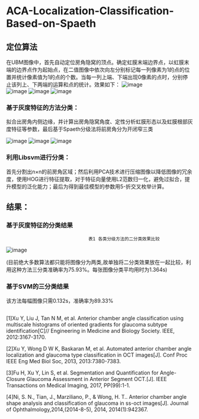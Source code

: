# ACA-Localization-Classification-Based-on-Spaeth
## 定位算法 
在UBM图像中，首先自动定位房角隐窝的顶点。确定虹膜末端边界点，以虹膜末端的边界点作为起始点，在二值图像中依次向左分别标记每一列像素为1的点的位置并统计像素值为1的点的个数。当每一列上端、下端出现0像素的点时，分别停止该列上、下两端的运算和点的统计。效果如下：
![image](https://github.com/1579477793/ACA-Localization-Classification-Based-on-Spaeth/blob/master/data/a.bmp)   
![image](https://github.com/1579477793/ACA-Localization-Classification-Based-on-Spaeth/blob/master/data/b.bmp)
![image](https://github.com/1579477793/ACA-Localization-Classification-Based-on-Spaeth/blob/master/data/c.bmp)
![image](https://github.com/1579477793/ACA-Localization-Classification-Based-on-Spaeth/blob/master/data/d.bmp)

### 基于灰度特征的方法分类：
拟合出房角内侧边缘，并计算出房角隐窝角度、定性分析虹膜形态以及虹膜根部灰度特征等参数，最后基于Spaeth分级法将前房角分为开闭窄三类

![image](https://github.com/1579477793/ACA-Localization-Classification-Based-on-Spaeth/blob/master/data/e.bmp)
![image](https://github.com/1579477793/ACA-Localization-Classification-Based-on-Spaeth/blob/master/data/f.bmp)
![image](https://github.com/1579477793/ACA-Localization-Classification-Based-on-Spaeth/blob/master/data/g.bmp)
### 利用Libsvm进行分类：
首先分割出n×n的前房角区域；然后利用PCA技术进行压缩图像以降低图像的冗余度，使用HOG进行特征提取，对于特征向量使用L2范数归一化，避免过拟合，提升模型的泛化能力；最后为得到最佳模型的参数用5-折交叉枚举计算。
## 结果：
### 基于灰度特征的分类结果
                                   表1 各类分级方法的二分类效果比较
![image](https://github.com/1579477793/ACA-Localization-Classification-Based-on-Spaeth/blob/master/data/k.bmp)

(目前绝大多数算法都只能将图像分为两类,故单独将二分类效果放在一起比较，利用这种方法三分类准确率为75.93%。每张图像分类平均用时为1.364s)
### 基于SVM的三分类结果
该方法每幅图像只需0.132s，准确率为89.33%
##  
[1]Xu Y, Liu J, Tan N M, et al. Anterior chamber angle classification using multiscale histograms of oriented gradients for glaucoma subtype identification[C]// Engineering in Medicine and Biology Society. IEEE, 2012:3167-3170.

[2]Xu Y, Wong D W K, Baskaran M, et al. Automated anterior chamber angle localization and glaucoma type classification in OCT images[J]. Conf Proc IEEE Eng Med Biol Soc, 2013, 2013:7380-7383.

[3]Fu H, Xu Y, Lin S, et al. Segmentation and Quantification for Angle-Closure Glaucoma Assessment in Anterior Segment OCT.[J]. IEEE Transactions on Medical Imaging, 2017, PP(99):1-1.

[4]Ni, S. N., Tian, J., Marziliano, P., & Wong, H. T.. Anterior chamber angle shape analysis and classification of glaucoma in ss-oct images[J]. Journal of Ophthalmology,2014,(2014-8-5), 2014, 2014(1):942367.
